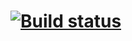 # [![Build status](https://ci.appveyor.com/api/projects/status/s0gunkkk149hp3tm?svg=true)](https://ci.appveyor.com/project/AnnaKotovskaya/deliverycard)
